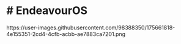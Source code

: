 <h1># EndeavourOS</h1>
https://user-images.githubusercontent.com/98388350/175661818-4e155351-2cd4-4cfb-acbb-ae7883ca7201.png
